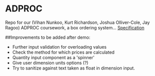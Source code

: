 # ADPROC
Repo for our (Vihan Nunkoo, Kurt Richardson, Joshua Olliver-Cole, Jay Ragoo) ADPROC coursework, a box ordering system...
[Specification](ADPROC-spec.pdf)

##Improvements to be added after demo:
- Further input validation for overloading values
- Check the method for which prices are calculated
- Quantity input component as a 'spinner'
- Give user dimension units options (?)
- Try to sanitize against text taken as float in dimension input.  
